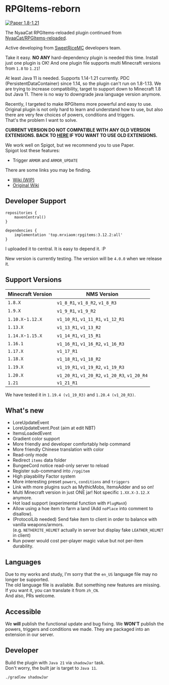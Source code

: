 # RPGItems-reborn

[![Paper 1.8-1.21](https://img.shields.io/badge/Paper-1.8--1.21-blue)](https://img.shields.io/badge/Paper-1.8--1.21-blue)

The NyaaCat RPGItems-reloaded plugin continued from [NyaaCat/RPGItems-reloaded](https://github.com/NyaaCat/RPGItems-reloaded).

Active developing from [SweetRiceMC](https://www.pds.ink) developers team.

Take it easy. **NO ANY** hard-dependency plugin is needed this time. Install just one plugin is OK! And one plugin file supports multi Minecraft versions from `1.8` to `1.21`!

At least Java 11 is needed. Supports 1.14-1.21 currently.
PDC (PersistentDataContainer) since 1.14, so the plugin can't run on 1.8-1.13. We are trying to increase compatibility, target to support down to Minecraft 1.8 but Java 11. There is no way to downgrade java language version anymore.

Recently, I targeted to make RPGItems more powerful and easy to use.  
Original plugin is not only hard to learn and understand how to use, but also there are very few choices of powers, conditions and triggers.  
That's the problem I want to solve.

**CURRENT VERSION DO NOT COMPATIBLE WITH ANY OLD VERSION EXTENSIONS. BACK TO [HERE](https://github.com/MrXiaoM/RPGItems-reborn/tree/1b83b4d4b004aab6c7c33b837d0d42d615f7b2cd) IF YOU WANT TO USE OLD EXTENSIONS.**

We work well on Spigot, but we recommend you to use Paper.  
Spigot lost these features:
+ Trigger `ARMOR` and `ARMOR_UPDATE`

There are some links you may be finding.

+ [Wiki (WIP)](https://rpgitems.mcio.dev)
+ [Original Wiki](https://nyaacat.github.io/RPGItems-wiki/#/)

## Developer Support

```grovvy
repositories {
    mavenCentral()
}

dependencies {
    implementation 'top.mrxiaom:rpgitems:3.12.2:all'
}

```
I uploaded it to central. It is easy to depend it. :P

New version is currently testing. The version will be `4.0.0` when we release it.

## Support Versions

| Minecraft Version | NMS Version                                    |
|-------------------|------------------------------------------------|
| `1.8.X`           | `v1_8_R1`, `v1_8_R2`, `v1_8_R3`                |
| `1.9.X`           | `v1_9_R1`, `v1_9_R2`                           |
| `1.10.X`-`1.12.X` | `v1_10_R1`, `v1_11_R1`, `v1_12_R1`             |
| `1.13.X`          | `v1_13_R1`, `v1_13_R2`                         |
| `1.14.X`-`1.15.X` | `v1_14_R1`, `v1_15_R1`                         |
| `1.16.1`          | `v1_16_R1`, `v1_16_R2`, `v1_16_R3`             |
| `1.17.X`          | `v1_17_R1`                                     |
| `1.18.X`          | `v1_18_R1`, `v1_18_R2`                         |
| `1.19.X`          | `v1_19_R1`, `v1_19_R2`, `v1_19_R3`             |
| `1.20.X`          | `v1_20_R1`, `v1_20_R2`, `v1_20_R3`, `v1_20_R4` |
| `1.21`            | `v1_21_R1`                                     |

We have tested it in `1.19.4 (v1_19_R3)` and `1.20.4 (v1_20_R3)`.

## What's new 

* LoreUpdateEvent
* LoreUpdateEvent.Post (aim at edit NBT)
* ItemsLoadedEvent
* Gradient color support
* More friendly and developer comfortably help command
* More friendly Chinese translation with color
* Read-only mode
* Redirect `items` data folder
* BungeeCord notice read-only server to reload
* Register sub-command into `/rpgitem`
* High playability Factor system
* More interesting preset `powers`, `conditions` and `triggers`
* Link with more plugins such as MythicMobs, ItemsAdder and so on!
* Multi Minecraft version in just ONE jar! Not specific `1.XX.X-3.12.X` anymore.
* Hot load support (experimental function with `PlugManX`)
* Allow using a hoe item to farm a land (Add `noPlace` into comment to disallow).
* (ProtocolLib needed) Send fake item to client in order to balance with vanilla weapons/armors.  
  (e.g. `NETHERITE_HELMET` actually in server but display fake `LEATHER_HELMET` in client)
* Run power would cost per-player magic value but not per-item durability.

## Languages

Due to my works and study, I'm sorry that the `en_US` language file may no longer be supported.  
The old language file is available. But something new features are missing.  
If you want it, you can translate it from `zh_CN`.  
And also, PRs welcome.

## Accessible

We **will** publish the functional update and bug fixing. We **WON'T** publish the powers, triggers and conditions we made. They are packaged into an extension in our server.

## Developer

Build the plugin with `Java 21` via `shadowJar` task.  
Don't worry, the built jar is target to `Java 11`.
```shell
./gradlew shadowJar
```
